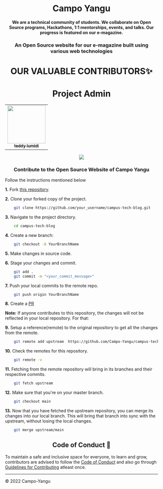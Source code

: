 <h1 align="center">Campo Yangu</h1>

<h4 align="center">We are a technical community of students.
We collaborate on Open Source programs, Hackathons, 1:1 mentorships, events,
 and talks.
Our progress is featured on our e-magazine.</h4>

<h3 align="center">An Open Source website for our e-magazine built using
 various web technologies</h3>

<h1 align=center> OUR VALUABLE CONTRIBUTORS✨ </h1>

<h1 align=center>Project Admin</h1>
<p align="center">
<table align="center">
	<tbody><tr>
		<td align="center"><a href="https://github.com/teddylumidi"><img alt="" src="https://avatars.githubusercontent.com/teddylumidi" width="125px;"><br><sub><b>teddy lumidi</b></sub></a><br></td> </a></td>
</tbody></table>

<a href="https://github.com/Campo-Yangu/campus-tech-blog/graphs/contributors">
	<img src="https://contrib.rocks/image?repo=Campo-Yangu/campus-tech-blog" />
</a>
</p>

<h3 align="center">Contribute to the Open Source Website of Campo Yangu</h3>

<p>Follow the instructions mentioned below</p>

**1.**  Fork [this repository](https://github.com/Campo-Yangu/campus-tech-blog.git).

**2.**  Clone your forked copy of the project.

```bash
	git clone https://github.com/your_username/campus-tech-blog.git
```

**3.** Navigate to the project directory.

```bash
	cd campus-tech-blog
```

**4.** Create a new branch:
```bash
	git checkout -b YourBranchName
```

**5.** Make changes in source code.

**6.** Stage your changes and commit.

```bash
	git add .
	git commit -m "<your_commit_message>"
```

**7.** Push your local commits to the remote repo.

```bash
	git push origin YourBranchName
```

**8.** Create a [PR](https://help.github.com/en/github/collaborating-with-issues-and-pull-requests/creating-a-pull-request)


**Note:** If anyone contributes to this repository, the changes will not be reflected in your local repository. For that:

**9.** Setup a reference(remote) to the original repository to get all the changes from the remote.

```bash
	git remote add upstream  https://github.com/Campo-Yangu/campus-tech-blog.git
```

**10.** Check the remotes for this repository.

```bash
	git remote -v
```

**11.** Fetching from the remote repository will bring in its branches and their respective commits.

```bash
	git fetch upstream
```

**12.** Make sure that you're on your master branch.

```bash
	git checkout main
```

**13.** Now that you have fetched the upstream repository, you can merge its changes into our local branch. This will bring that branch into sync with the upstream, without losing the local changes.

```bash
	git merge upstream/main
```

<h2 align="center"> Code of Conduct 📜</h2>

To maintain a safe and inclusive space for everyone, to learn and grow, contributors are advised to follow the [Code of Conduct](./CODE_OF_CONDUCT.md) and also go through [Guidelines for Contributing](./CONTRIBUTING.md) atleast once.


<hr>

© 2022 Campo-Yangu

